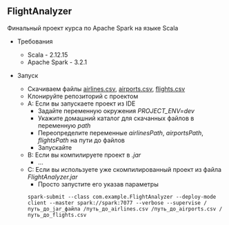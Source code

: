 ## FlightAnalyzer

Финальный проект курса по Apache Spark на языке Scala

- Требования
  - Scala - 2.12.15 
  - Apache Spark - 3.2.1

- Запуск
  - Скачиваем файлы [airlines.csv](https://stepik.org/media/attachments/lesson/695919/airlines.csv), 
  [airports.csv](https://stepik.org/media/attachments/lesson/695919/airports.csv), 
  [flights.csv](https://drive.google.com/file/d/1b6XW5BAZxDqlIPQBJmUZ0BQMMtyMjBJq/view?usp=sharing) 
  - Клонируйте репозиторий с проектом
  - A: Если вы запускаете проект из IDE
    - Задайте переменную окружения *PROJECT_ENV=dev*
    - Укажите домашний каталог для скачанных файлов в переменную *path*
    - Переопределите переменные *airlinesPath*, *airportsPath*, *flightsPath* на пути до файлов
    - Запускайте
  - B: Если вы компилируете проект в *.jar*
    - ...
  - C: Если вы используете уже скомпилированный проект из файла *FlightAnalyzer.jar*
    - Просто запустите его указав параметры
    ```
    spark-submit --class com.example.FlightAnalyzer --deploy-mode client --master spark://spark:7077 --verbose --supervise /путь_до_jar_файла /путь_до_airlines.csv /путь_до_airports.csv /путь_до_flights.csv
    ```
